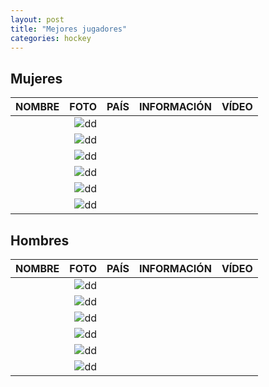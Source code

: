 ```yaml
---
layout: post
title: "Mejores jugadores"
categories: hockey
---
```


## Mujeres ##

|NOMBRE|FOTO|PAÍS|INFORMACIÓN|VÍDEO|
|-----:|-----:|-----:|-----:|-----:|
|      |![dd]()|      |[]()|[]()|
|      |![dd]()|      |[]()|[]()|
|      |![dd]()|      |[]()|[]()|
|      |![dd]()|      |[]()|[]()|
|      |![dd]()|      |[]()|[]()|
|      |![dd]()|      |[]()|[]()|


## Hombres ##

|NOMBRE|FOTO|PAÍS|INFORMACIÓN|VÍDEO|
|-----:|-----:|-----:|-----:|-----:|
|      |![dd]()|      |[]()|[]()|
|      |![dd]()|      |[]()|[]()|
|      |![dd]()|      |[]()|[]()|
|      |![dd]()|      |[]()|[]()|
|      |![dd]()|      |[]()|[]()|
|      |![dd]()|      |[]()|[]()|

